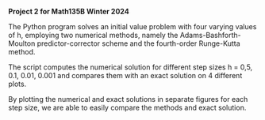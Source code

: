 **Project 2 for Math135B Winter 2024**

The Python program solves an initial value problem with four varying values of h, employing 
two numerical methods, namely the Adams-Bashforth-Moulton predictor-corrector scheme and the fourth-order Runge-Kutta method.

The script computes the numerical solution for different step sizes h = 0,5, 0.1, 0.01, 0.001 and compares them with an exact solution on 4 different plots.

By plotting the numerical and exact solutions in separate figures for each step size, we are able to easily compare the methods and exact solution. 
